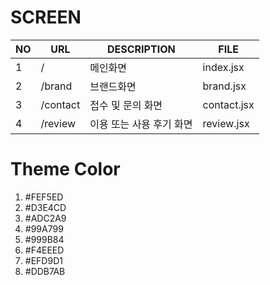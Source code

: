 # SCREEN

| NO  | URL       | DESCRIPTION | FILE |
| --- | --------- | ----------  | ---- |
|  1  |  /        | 메인화면      | index.jsx |
|  2  |  /brand   | 브랜드화면     | brand.jsx |
|  3  |  /contact | 접수 및 문의 화면 | contact.jsx |
|  4  |  /review  | 이용 또는 사용 후기 화면 | review.jsx |

# Theme Color
1. #FEF5ED
2. #D3E4CD
3. #ADC2A9
4. #99A799
5. #999B84
6. #F4EEED
7. #EFD9D1
8. #DDB7AB

